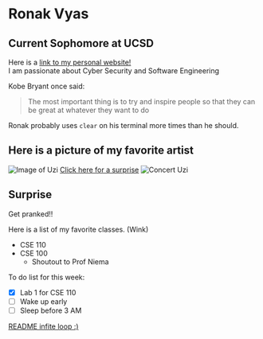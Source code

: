 # Ronak Vyas
## Current Sophomore at UCSD
Here is a [link to my personal website!](http://ronakvyas.tk)  
I am passionate about Cyber Security and Software Engineering  
  
Kobe Bryant once said:
> The most important thing is to try and inspire people so that they can be great at whatever they want to do

Ronak probably uses `clear` on his terminal more times than he should.  

## Here is a picture of my favorite artist
![Image of Uzi](https://www.inquirer.com/resizer/3QWGIVH7J-4r1kGszJ1NdB4D9Z0=/1400x932/smart/arc-anglerfish-arc2-prod-pmn.s3.amazonaws.com/public/IFAKODEK3ZFD5D2SNZ2MOFLLZM.jpg)
[Click here for a surprise](#surprise)
![Concert Uzi](https://s.abcnews.com/images/US/lil-uzi-gty-er-190825_hpMain_4x3_992.jpg)

## Surprise
Get pranked!!

Here is a list of my favorite classes. (Wink)
- CSE 110
- CSE 100
  - Shoutout to Prof Niema


To do list for this week:
- [x]  Lab 1 for CSE 110
- [ ]  Wake up early
- [ ]  Sleep before 3 AM

[README infite loop :)](README.md)
